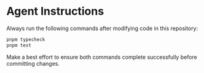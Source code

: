 # Agent Instructions

Always run the following commands after modifying code in this repository:

```bash
pnpm typecheck
pnpm test
```

Make a best effort to ensure both commands complete successfully before committing changes.
